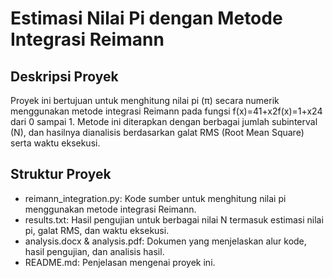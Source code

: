 # Estimasi Nilai Pi dengan Metode Integrasi Reimann

## Deskripsi Proyek

Proyek ini bertujuan untuk menghitung nilai pi (π) secara numerik menggunakan metode integrasi Reimann pada fungsi f(x)=41+x2f(x)=1+x24​ dari 0 sampai 1. Metode ini diterapkan dengan berbagai jumlah subinterval (N), dan hasilnya dianalisis berdasarkan galat RMS (Root Mean Square) serta waktu eksekusi.

## Struktur Proyek

- reimann_integration.py: Kode sumber untuk menghitung nilai pi menggunakan metode integrasi Reimann.
- results.txt: Hasil pengujian untuk berbagai nilai N termasuk estimasi nilai pi, galat RMS, dan waktu eksekusi.
- analysis.docx & analysis.pdf: Dokumen yang menjelaskan alur kode, hasil pengujian, dan analisis hasil.
- README.md: Penjelasan mengenai proyek ini.
